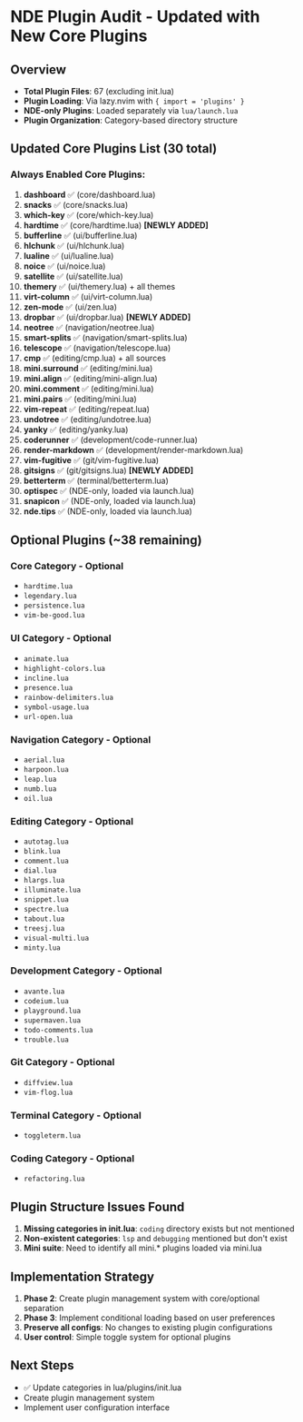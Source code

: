 # NDE Plugin Audit - Updated with New Core Plugins

## Overview
- **Total Plugin Files**: 67 (excluding init.lua)
- **Plugin Loading**: Via lazy.nvim with `{ import = 'plugins' }`
- **NDE-only Plugins**: Loaded separately via `lua/launch.lua`
- **Plugin Organization**: Category-based directory structure

## Updated Core Plugins List (30 total)

### Always Enabled Core Plugins:
1. **dashboard** ✅ (core/dashboard.lua)
2. **snacks** ✅ (core/snacks.lua) 
3. **which-key** ✅ (core/which-key.lua)
4. **hardtime** ✅ (core/hardtime.lua) **[NEWLY ADDED]**
5. **bufferline** ✅ (ui/bufferline.lua)
6. **hlchunk** ✅ (ui/hlchunk.lua)
7. **lualine** ✅ (ui/lualine.lua)
8. **noice** ✅ (ui/noice.lua)
9. **satellite** ✅ (ui/satellite.lua)
10. **themery** ✅ (ui/themery.lua) + all themes
11. **virt-column** ✅ (ui/virt-column.lua)
12. **zen-mode** ✅ (ui/zen.lua)
13. **dropbar** ✅ (ui/dropbar.lua) **[NEWLY ADDED]**
14. **neotree** ✅ (navigation/neotree.lua)
15. **smart-splits** ✅ (navigation/smart-splits.lua)
16. **telescope** ✅ (navigation/telescope.lua)
17. **cmp** ✅ (editing/cmp.lua) + all sources
18. **mini.surround** ✅ (editing/mini.lua)
19. **mini.align** ✅ (editing/mini-align.lua)
20. **mini.comment** ✅ (editing/mini.lua)
21. **mini.pairs** ✅ (editing/mini.lua)
22. **vim-repeat** ✅ (editing/repeat.lua)
23. **undotree** ✅ (editing/undotree.lua)
24. **yanky** ✅ (editing/yanky.lua)
25. **coderunner** ✅ (development/code-runner.lua)
26. **render-markdown** ✅ (development/render-markdown.lua)
27. **vim-fugitive** ✅ (git/vim-fugitive.lua)
28. **gitsigns** ✅ (git/gitsigns.lua) **[NEWLY ADDED]**
29. **betterterm** ✅ (terminal/betterterm.lua)
30. **optispec** ✅ (NDE-only, loaded via launch.lua)
31. **snapicon** ✅ (NDE-only, loaded via launch.lua)
32. **nde.tips** ✅ (NDE-only, loaded via launch.lua)

## Optional Plugins (~38 remaining)

### Core Category - Optional
- `hardtime.lua`
- `legendary.lua`
- `persistence.lua`
- `vim-be-good.lua`

### UI Category - Optional  
- `animate.lua`
- `highlight-colors.lua`
- `incline.lua`
- `presence.lua`
- `rainbow-delimiters.lua`
- `symbol-usage.lua`
- `url-open.lua`

### Navigation Category - Optional
- `aerial.lua`
- `harpoon.lua`
- `leap.lua`
- `numb.lua`
- `oil.lua`

### Editing Category - Optional
- `autotag.lua`
- `blink.lua`
- `comment.lua`
- `dial.lua`
- `hlargs.lua`
- `illuminate.lua`
- `snippet.lua`
- `spectre.lua`
- `tabout.lua`
- `treesj.lua`
- `visual-multi.lua`
- `minty.lua`

### Development Category - Optional
- `avante.lua`
- `codeium.lua`
- `playground.lua`
- `supermaven.lua`
- `todo-comments.lua`
- `trouble.lua`

### Git Category - Optional
- `diffview.lua`
- `vim-flog.lua`

### Terminal Category - Optional
- `toggleterm.lua`

### Coding Category - Optional
- `refactoring.lua`

## Plugin Structure Issues Found
1. **Missing categories in init.lua**: `coding` directory exists but not mentioned
2. **Non-existent categories**: `lsp` and `debugging` mentioned but don't exist
3. **Mini suite**: Need to identify all mini.* plugins loaded via mini.lua

## Implementation Strategy
1. **Phase 2**: Create plugin management system with core/optional separation
2. **Phase 3**: Implement conditional loading based on user preferences
3. **Preserve all configs**: No changes to existing plugin configurations
4. **User control**: Simple toggle system for optional plugins

## Next Steps
- ✅ Update categories in lua/plugins/init.lua
- Create plugin management system
- Implement user configuration interface
